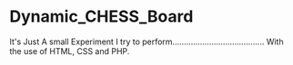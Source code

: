 # Dynamic_CHESS_Board

It's Just A small Experiment I try to perform........................................
With the use of HTML, CSS and PHP.
